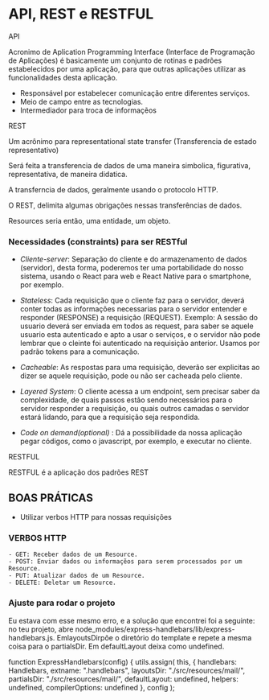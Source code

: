 # API, REST e RESTFUL

API 

Acronimo de Aplication Programming Interface (Interface de Programação de Aplicações) é 
basicamente um conjunto de rotinas e padrões estabelecidos por uma aplicação, para que 
outras aplicações utilizar as funcionalidades desta aplicação. 

- Responsável por estabelecer comunicação entre diferentes serviços.
- Meio de campo entre as tecnologias. 
- Intermediador para troca de informaçẽos



REST 

Um acrônimo para representational state transfer (Transferencia de estado representativo)

Será feita a transferencia de dados de uma maneira simbolica, figurativa, representativa, de maneira didatica.

A transferncia de dados, geralmente usando o protocolo HTTP.
 
O REST, delimita algumas obrigações nessas transferências de dados. 

Resources seria então, uma entidade, um objeto.

### Necessidades (constraints) para ser RESTful

- _Cliente-server_: Separação do cliente e do armazenamento de dados (servidor), desta forma,  poderemos ter uma 
portabilidade do nosso sistema, usando o React para web e React Native para o smartphone, por exemplo.

- _Stateless_: Cada requisição que o cliente faz para o servidor, deverá conter todas as informações necessarias para
o servidor entender e responder (RESPONSE) a requisição (REQUEST). Exemplo: A sessão do usuario deverá ser enviada
em todos as request, para saber se aquele usuario esta autenticado e apto a usar o serviços, e o servidor não pode 
lembrar que o cleinte foi autenticado na requisição anterior. Usamos por padrão tokens para a comunicação.

- _Cacheable_: As respostas para uma requisição, deverão ser explicitas ao dizer se aquele requisição, pode ou não ser
cacheada pelo cliente. 

- _Layered System_: O cliente acessa a um endpoint, sem precisar saber da complexidade, de quais passos estão sendo
necessários para o servidor responder a requisição, ou quais outros camadas o servidor estará lidando, para que a 
requisição seja respondida.

- _Code on demand(optional)_ : Dá a possibilidade da nossa aplicação pegar códigos, como o javascript, por exemplo, e 
executar no cliente.  


RESTFUL

RESTFUL é a aplicação dos padrões REST

## BOAS PRÁTICAS

- Utilizar verbos HTTP para nossas requisições

### VERBOS HTTP

    - GET: Receber dados de um Resource.
    - POST: Enviar dados ou informaçẽos para serem processados por um Resource.
    - PUT: Atualizar dados de um Resource. 
    - DELETE: Deletar um Resource.

### Ajuste para rodar o projeto

Eu estava com esse mesmo erro, e a solução que encontrei foi a seguinte: no teu projeto, abre node_modules/express-handlebars/lib/express-handlebars.js. EmlayoutsDirpõe o diretório do template e repete a mesma coisa para o partialsDir. Em defaultLayout deixa como undefined.

function ExpressHandlebars(config) {
  utils.assign(
    this,
    {
      handlebars: Handlebars,
      extname: ".handlebars",
      layoutsDir: "./src/resources/mail/", 
      partialsDir: "./src/resources/mail/", 
      defaultLayout: undefined,
      helpers: undefined,
      compilerOptions: undefined
    },
    config
  );